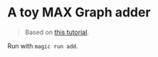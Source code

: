 # A toy MAX Graph adder

> Based on [this tutorial](https://docs.modular.com/max/tutorials/get-started-with-max-graph/).

Run with `magic run add`.